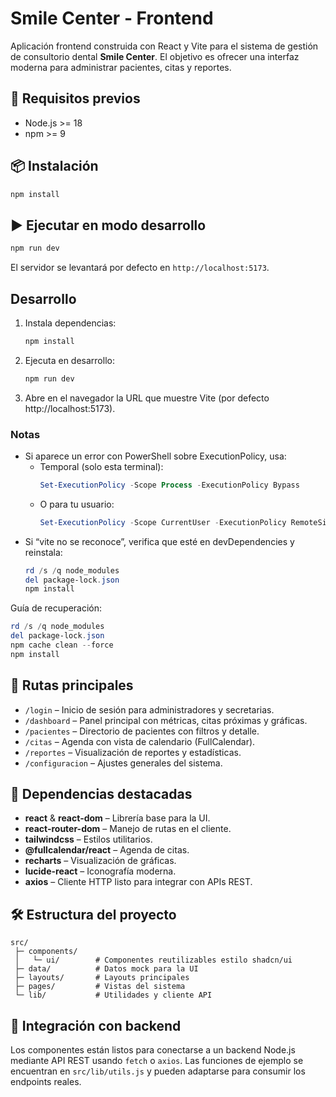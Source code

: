 # Smile Center - Frontend

Aplicación frontend construida con React y Vite para el sistema de gestión de consultorio dental **Smile Center**. El objetivo es ofrecer una interfaz moderna para administrar pacientes, citas y reportes.

## 🚀 Requisitos previos
- Node.js >= 18
- npm >= 9

## 📦 Instalación
```bash
npm install
```

## ▶️ Ejecutar en modo desarrollo
```bash
npm run dev
```

El servidor se levantará por defecto en `http://localhost:5173`.

## Desarrollo
1. Instala dependencias:
   ```bash
   npm install
   ```
2. Ejecuta en desarrollo:
   ```bash
   npm run dev
   ```
3. Abre en el navegador la URL que muestre Vite (por defecto http://localhost:5173).

### Notas
- Si aparece un error con PowerShell sobre ExecutionPolicy, usa:
  - Temporal (solo esta terminal):
    ```powershell
    Set-ExecutionPolicy -Scope Process -ExecutionPolicy Bypass
    ```
  - O para tu usuario:
    ```powershell
    Set-ExecutionPolicy -Scope CurrentUser -ExecutionPolicy RemoteSigned
    ```
- Si “vite no se reconoce”, verifica que esté en devDependencies y reinstala:
  ```powershell
  rd /s /q node_modules
  del package-lock.json
  npm install
  ```

Guía de recuperación:
```powershell
rd /s /q node_modules
del package-lock.json
npm cache clean --force
npm install
```

## 🧭 Rutas principales
- `/login` – Inicio de sesión para administradores y secretarias.
- `/dashboard` – Panel principal con métricas, citas próximas y gráficas.
- `/pacientes` – Directorio de pacientes con filtros y detalle.
- `/citas` – Agenda con vista de calendario (FullCalendar).
- `/reportes` – Visualización de reportes y estadísticas.
- `/configuracion` – Ajustes generales del sistema.

## 🧩 Dependencias destacadas
- **react** & **react-dom** – Librería base para la UI.
- **react-router-dom** – Manejo de rutas en el cliente.
- **tailwindcss** – Estilos utilitarios.
- **@fullcalendar/react** – Agenda de citas.
- **recharts** – Visualización de gráficas.
- **lucide-react** – Iconografía moderna.
- **axios** – Cliente HTTP listo para integrar con APIs REST.

## 🛠️ Estructura del proyecto
```
src/
 ├─ components/
 │   └─ ui/        # Componentes reutilizables estilo shadcn/ui
 ├─ data/          # Datos mock para la UI
 ├─ layouts/       # Layouts principales
 ├─ pages/         # Vistas del sistema
 └─ lib/           # Utilidades y cliente API
```

## 🔗 Integración con backend
Los componentes están listos para conectarse a un backend Node.js mediante API REST usando `fetch` o `axios`. Las funciones de ejemplo se encuentran en `src/lib/utils.js` y pueden adaptarse para consumir los endpoints reales.
